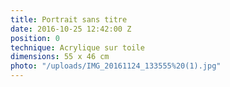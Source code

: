 ```yaml
---
title: Portrait sans titre
date: 2016-10-25 12:42:00 Z
position: 0
technique: Acrylique sur toile
dimensions: 55 x 46 cm
photo: "/uploads/IMG_20161124_133555%20(1).jpg"
---
```



